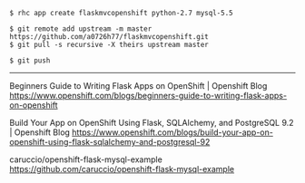 ```
$ rhc app create flaskmvcopenshift python-2.7 mysql-5.5
```

```
$ git remote add upstream -m master https://github.com/a0726h77/flaskmvcopenshift.git
$ git pull -s recursive -X theirs upstream master
```

```
$ git push
```
------------------------------
Beginners Guide to Writing Flask Apps on OpenShift | Openshift Blog
https://www.openshift.com/blogs/beginners-guide-to-writing-flask-apps-on-openshift

Build Your App on OpenShift Using Flask, SQLAlchemy, and PostgreSQL 9.2 | Openshift Blog
https://www.openshift.com/blogs/build-your-app-on-openshift-using-flask-sqlalchemy-and-postgresql-92

caruccio/openshift-flask-mysql-example
https://github.com/caruccio/openshift-flask-mysql-example
